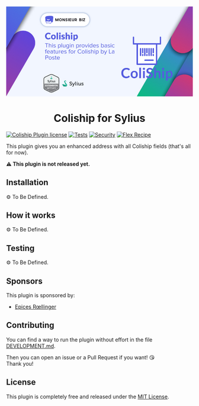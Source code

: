 [![Banner of Sylius Coliship plugin](docs/images/banner.jpg)](https://monsieurbiz.com/agence-web-experte-sylius)

<h1 align="center">Coliship for Sylius</h1>

[![Coliship Plugin license](https://img.shields.io/github/license/monsieurbiz/SyliusColishipPlugin?public)](https://github.com/monsieurbiz/SyliusColishipPlugin/blob/master/LICENSE.txt)
[![Tests](https://github.com/monsieurbiz/SyliusColishipPlugin/actions/workflows/tests.yaml/badge.svg)](https://github.com/monsieurbiz/SyliusColishipPlugin/actions/workflows/tests.yaml)
[![Security](https://github.com/monsieurbiz/SyliusColishipPlugin/actions/workflows/security.yaml/badge.svg)](https://github.com/monsieurbiz/SyliusColishipPlugin/actions/workflows/security.yaml)
[![Flex Recipe](https://github.com/monsieurbiz/SyliusColishipPlugin/actions/workflows/recipe.yaml/badge.svg)](https://github.com/monsieurbiz/SyliusColishipPlugin/actions/workflows/recipe.yaml)

This plugin gives you an enhanced address with all Coliship fields (that's all for now).

**⚠️ This plugin is not released yet.**

## Installation

⚙️ To Be Defined.

## How it works

⚙️ To Be Defined.

## Testing

⚙️ To Be Defined.

## Sponsors

This plugin is sponsored by:

- [Epices Rœllinger](https://www.epices-roellinger.com/)

## Contributing

You can find a way to run the plugin without effort in the file [DEVELOPMENT.md](./DEVELOPMENT.md).

Then you can open an issue or a Pull Request if you want! 😘  
Thank you!

## License

This plugin is completely free and released under the [MIT License](https://github.com/monsieurbiz/SyliusColishipPlugin/blob/master/LICENSE).
